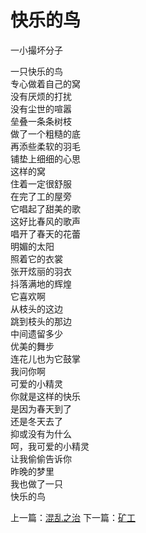 # 快乐的鸟
一小撮坏分子

一只快乐的鸟\
专心做着自己的窝\
没有厌烦的打扰\
没有尘世的喧嚣\
垒叠一条条树枝\
做了一个粗糙的底\
再添些柔软的羽毛\
铺垫上细细的心思\
这样的窝\
住着一定很舒服\
在完了工的屋旁\
它唱起了甜美的歌\
这好比春风的歌声\
唱开了春天的花蕾\
明媚的太阳\
照着它的衣裳\
张开炫丽的羽衣\
抖落满地的辉煌\
它喜欢啊\
从枝头的这边\
跳到枝头的那边\
中间遗留多少\
优美的舞步\
连花儿也为它鼓掌\
我问你啊\
可爱的小精灵\
你就是这样的快乐\
是因为春天到了\
还是冬天去了\
抑或没有为什么\
呵，我可爱的小精灵\
让我偷偷告诉你\
昨晚的梦里\
我也做了一只\
快乐的鸟


上一篇：[混乱之治](20ed90f093a84ce4bb075bedcc8723fb.md)  下一篇：[矿工](80a46ebda1f14149bb23ed8c2770c4e1.md)
